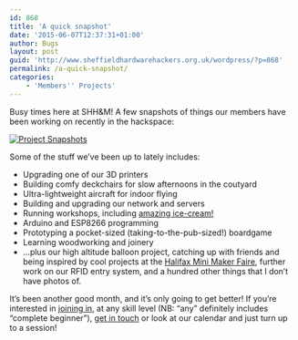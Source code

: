 ```yaml
---
id: 868
title: 'A quick snapshot'
date: '2015-06-07T12:37:31+01:00'
author: Bugs
layout: post
guid: 'http://www.sheffieldhardwarehackers.org.uk/wordpress/?p=868'
permalink: /a-quick-snapshot/
categories:
    - 'Members'' Projects'
---
```


Busy times here at SHH&amp;M! A few snapshots of things our members have been working on recently in the hackspace:

[![Project Snapshots](https://www.sheffieldhackspace.org.uk/wordpress/wp-content/uploads/2015/06/Tiles.png)](https://www.sheffieldhackspace.org.uk/wordpress/wp-content/uploads/2015/06/Tiles.png)

Some of the stuff we’ve been up to lately includes:

- Upgrading one of our 3D printers
- Building comfy deckchairs for slow afternoons in the coutyard
- Ultra-lightweight aircraft for indoor flying
- Building and upgrading our network and servers
- Running workshops, including [amazing ice-cream!](https://www.sheffieldhackspace.org.uk/wordpress/2015/05/experimental-foods-day/)
- Arduino and ESP8266 programming
- Prototyping a pocket-sized (taking-to-the-pub-sized!) boardgame
- Learning woodworking and joinery
- …plus our high altitude balloon project, catching up with friends and being inspired by cool projects at the [Halifax Mini Maker Faire](http://makerfairehalifax.com/), further work on our RFID entry system, and a hundred other things that I don’t have photos of.

   
It’s been another good month, and it’s only going to get better! If you’re interested in [joining in](https://www.sheffieldhackspace.org.uk/wordpress/become-a-member/), at any skill level (NB: “any” definitely includes “complete beginner”), [get in touch](https://www.sheffieldhackspace.org.uk/wordpress/contact-us/) or look at our calendar and just turn up to a session!